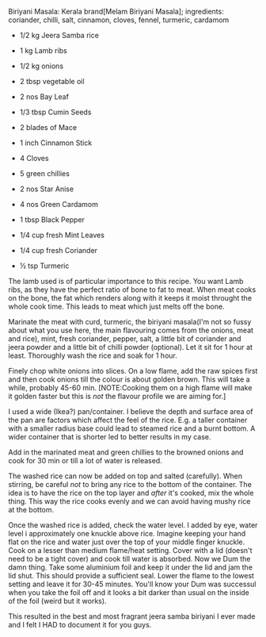 Biriyani Masala: 
Kerala brand[Melam Biriyani Masala]; ingredients: coriander, chilli, salt, cinnamon, cloves, fennel, turmeric, cardamom

+ 1/2 kg Jeera Samba rice
+ 1 kg Lamb ribs
+ 1/2 kg onions

+ 2 tbsp vegetable oil
+ 2 nos Bay Leaf
+ 1/3 tbsp Cumin Seeds
+ 2 blades of Mace
+ 1 inch Cinnamon Stick
+ 4 Cloves
+ 5 green chillies
+ 2 nos Star Anise
+ 4 nos Green Cardamom
+ 1 tbsp Black Pepper
+ 1/4 cup fresh Mint Leaves
+ 1/4 cup fresh Coriander
+ ½ tsp Turmeric

The lamb used is of particular importance to this recipe. You want Lamb ribs, as they have the perfect ratio of bone to fat to meat. When meat cooks on the bone, the fat which renders along with it keeps it moist throught the whole cook time. This leads to meat which just melts off the bone. 

Marinate the meat with curd, turmeric, the biriyani masala(I'm not so fussy about what you use here, the main flavouring comes from the onions, meat and rice), mint, fresh coriander, pepper, salt, a little bit of coriander and jeera powder and a little bit of chilli powder (optional). Let it sit for 1 hour at least. Thoroughly wash the rice and soak for 1 hour.

Finely chop white onions into slices. On a low flame, add the raw spices first and then cook onions till the colour is about golden brown. This will take a while, probably 45-60 min. [NOTE:Cooking them on a high flame will make it golden faster but this is *not* the flavour profile we are aiming for.]

I used a wide (Ikea?) pan/container. I believe the depth and surface area of the pan are factors which affect the feel of the rice. E.g. a taller container with a smaller radius base could lead to steamed rice and a burnt bottom. A wider container that is shorter led to better results in my case.

Add in the marinated meat and green chillies to the browned onions and cook for 30 min or till a lot of water is released. 

The washed rice can now be added on top and salted (carefully). When stirring, be careful *not* to bring any rice to the bottom of the container. The idea is to have the rice on the top layer and *after* it's cooked, mix the whole thing. This way the rice cooks evenly and we can avoid having mushy rice at the bottom.

Once the washed rice is added, check the water level. I added by eye, water level i approximately one knuckle above rice. Imagine keeping your hand flat on the rice and water just over the top of your middle finger knuckle. Cook on a lesser than medium flame/heat setting. Cover with a lid (doesn't need to be a tight cover) and cook till water is absorbed. Now we Dum the damn thing. Take some aluminium foil and keep it under the lid and jam the lid shut. This should provide a sufficient seal. Lower the flame to the lowest setting and leave it for 30-45 minutes. You'll know your Dum was successul when you take the foil off and it looks a bit darker than usual on the inside of the foil (weird but it works).

This resulted in the best and most fragrant jeera samba biriyani I ever made and I felt I HAD to document it for you guys.
